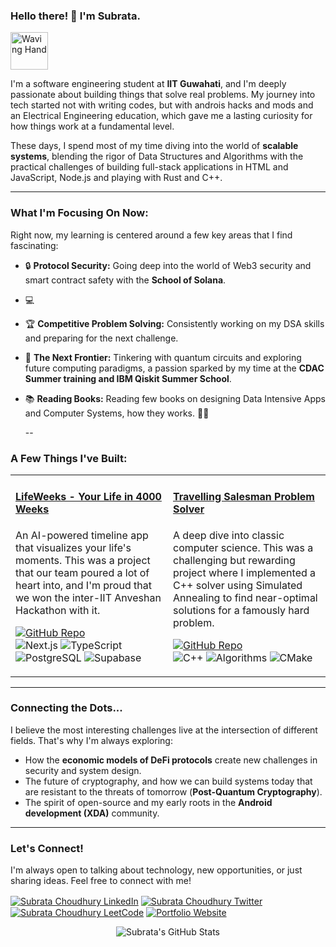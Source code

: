 <!-- 
Hi! This is the start of your README. 
The core idea here is to be a welcoming and authentic introduction.
-->

### Hello there! 👋 I'm Subrata.

<p align="left">
  <img src="https://media.giphy.com/media/M9gbBd9nbDrOTu1Mqx/giphy.gif" width="60px" alt="Waving Hand">
</p>

I'm a software engineering student at **IIT Guwahati**, and I'm deeply passionate about building things that solve real problems. My journey into tech started not with writing codes, but with androis hacks and mods and an Electrical Engineering education, which gave me a lasting curiosity for how things work at a fundamental level.

These days, I spend most of my time diving into the world of **scalable systems**, blending the rigor of Data Structures and Algorithms with the practical challenges of building full-stack applications in HTML and JavaScript, Node.js and playing with Rust and C++.

---

<!-- 
This section is your "Current Status". It's a great way to show what you are actively doing.
The 'Trophy' and 'Code' icons give it a nice visual touch without being too flashy.
-->

<h3 align="left">What I'm Focusing On Now:</h3>
<p align="left">
  Right now, my learning is centered around a few key areas that I find fascinating:
</p>

*   🔒 **Protocol Security:** Going deep into the world of Web3 security and smart contract safety with the **School of Solana**.
*   💻 
*   🏆 **Competitive Problem Solving:** Consistently working on my DSA skills and preparing for the next challenge.
*   🌌 **The Next Frontier:** Tinkering with quantum circuits and exploring future computing paradigms, a passion sparked by my time at the **CDAC Summer training and IBM Qiskit Summer School**.
*   📚 **Reading Books:** Reading few books on designing Data Intensive Apps and Computer Systems, how they works. 🤔🧐


    --

<!--
This section is your "Proof of Work". We'll feature just a few of your top projects.
Using shields.io badges is a clean and professional way to highlight the tech stack.
-->

<h3 align="left">A Few Things I've Built:</h3>
<table width="100%">
  <tr>
    <td width="50%" valign="top">
      <h4 align="left"><a href="https://lifeweeks.vercel.app/">LifeWeeks - Your Life in 4000 Weeks</a></h4>
      <p align="left">
        An AI-powered timeline app that visualizes your life's moments. This was a project that our team poured a lot of heart into, and I'm proud that we won the inter-IIT Anveshan Hackathon with it.
      </p>
      <p align="left">
        <a href="https://github.com/p4r1ch4y/FunctionForce_LifeInWeeks"><img src="https://img.shields.io/badge/Code-View_on_GitHub-181717?style=for-the-badge&logo=github" alt="GitHub Repo"></a>
        <br>
        <img src="https://img.shields.io/badge/Next.js-000000?style=for-the-badge&logo=next.js&logoColor=white" alt="Next.js">
        <img src="https://img.shields.io/badge/TypeScript-3178C6?style=for-the-badge&logo=typescript&logoColor=white" alt="TypeScript">
        <img src="https://img.shields.io/badge/PostgreSQL-4169E1?style=for-the-badge&logo=postgresql&logoColor=white" alt="PostgreSQL">
        <img src="https://img.shields.io/badge/Supabase-3ECF8E?style=for-the-badge&logo=supabase&logoColor=white" alt="Supabase">
      </p>
    </td>
    <td width="50%" valign="top">
      <h4 align="left"><a href="https://github.com/p4r1ch4y/tsp-samh">Travelling Salesman Problem Solver</a></h4>
      <p align="left">
        A deep dive into classic computer science. This was a challenging but rewarding project where I implemented a C++ solver using Simulated Annealing to find near-optimal solutions for a famously hard problem.
      </p>
      <p align="left">
        <a href="https://github.com/p4r1ch4y/tsp-samh"><img src="https://img.shields.io/badge/Code-View_on_GitHub-181717?style=for-the-badge&logo=github" alt="GitHub Repo"></a>
        <br>
        <img src="https://img.shields.io/badge/C%2B%2B-00599C?style=for-the-badge&logo=c%2B%2B&logoColor=white" alt="C++">
        <img src="https://img.shields.io/badge/Algorithms-orange?style=for-the-badge&logo=hackerrank" alt="Algorithms">
        <img src="https://img.shields.io/badge/CMake-064F8C?style=for-the-badge&logo=cmake&logoColor=white" alt="CMake">
      </p>
    </td>
  </tr>
</table>

---

<!-- 
This section connects everything. tell a deeper story.
-->

<h3 align="left">Connecting the Dots...</h3>
<p align="left">
  I believe the most interesting challenges live at the intersection of different fields. That's why I'm always exploring:
</p>

-   How the **economic models of DeFi protocols** create new challenges in security and system design.
-   The future of cryptography, and how we can build systems today that are resistant to the threats of tomorrow (**Post-Quantum Cryptography**).
-   The spirit of open-source and my early roots in the **Android development (XDA)** community.

---

<!--
This is the Call to Action. It's friendly and direct.
-->

<h3 align="left">Let's Connect!</h3>

<p align="left">
  I'm always open to talking about technology, new opportunities, or just sharing ideas. Feel free to connect with me!
</p>

<p align="left">
  <a href="https://linkedin.com/in/iamcsubrata" target="blank"><img align="center" src="https://img.shields.io/badge/LinkedIn-0A66C2?style=for-the-badge&logo=linkedin&logoColor=white" alt="Subrata Choudhury LinkedIn"/></a>
  <a href="https://twitter.com/iamcsubrata" target="blank"><img align="center" src="https://img.shields.io/badge/Twitter-1DA1F2?style=for-the-badge&logo=twitter&logoColor=white" alt="Subrata Choudhury Twitter"/></a>
  <a href="https://leetcode.com/p4r1ch4y/" target="blank"><img align="center" src="https://img.shields.io/badge/LeetCode-FFA116?style=for-the-badge&logo=leetcode&logoColor=black" alt="Subrata Choudhury LeetCode"/></a>
  <a href="https://p4r1ch4y.github.io/portfolio/" target="blank"><img align="center" src="https://img.shields.io/badge/Portfolio-4A90E2?style=for-the-badge&logo=internet-explorer&logoColor=white" alt="Portfolio Website"/></a>
</p>

<!-- 
This is a standard GitHub stats card. It's a nice, data-driven way to show your activity.
Make sure to replace 'p4r1ch4y' with your GitHub username if it's different.
-->
<p align="center">
  <img src="https://github-readme-stats.vercel.app/api?username=p4r1ch4y&show_icons=true&theme=dracula&count_private=true&include_all_commits=true" alt="Subrata's GitHub Stats">
</p>
